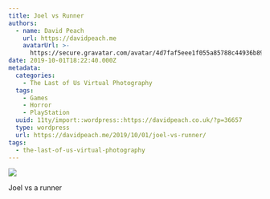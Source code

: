 ```yaml
---
title: Joel vs Runner
authors:
  - name: David Peach
    url: https://davidpeach.me
    avatarUrl: >-
      https://secure.gravatar.com/avatar/4d7faf5eee1f055a85788c44936b8995eaab6dfb004e7854ec747ccb272e91ee?s=96&d=mm&r=g
date: 2019-10-01T18:22:40.000Z
metadata:
  categories:
    - The Last of Us Virtual Photography
  tags:
    - Games
    - Horror
    - PlayStation
  uuid: 11ty/import::wordpress::https://davidpeach.co.uk/?p=36657
  type: wordpress
  url: https://davidpeach.me/2019/10/01/joel-vs-runner/
tags:
  - the-last-of-us-virtual-photography
---
```

[![](/assets/Joel-vs-a-runner-1024x576-wtcj4PMirdjr.jpg)](/assets/Joel-vs-a-runner-1024x576-wtcj4PMirdjr.jpg)

Joel vs a runner
